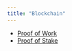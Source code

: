 ```yaml
---
title: "Blockchain"
---
```


- [Proof of Work](./proof-of-work.md)
- [Proof of Stake](./proof-of-stake.md)
